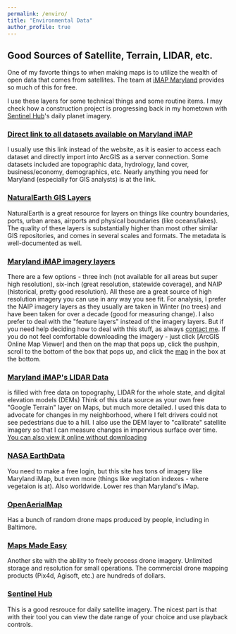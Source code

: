 ```yaml
---
permalink: /enviro/
title: "Environmental Data"
author_profile: true
---
```

## Good Sources of Satellite, Terrain, LIDAR, etc. 

One of my favorte things to when making maps is to utilize the wealth of open data that comes from satellites. The team at [iMAP Maryland](https://imap.maryland.gov/Pages/default.aspx) provides so much of this for free.

I use these layers for some technical things and some routine items. I may check how a construction project is progressing back in my hometown with [Sentinel Hub](https://www.sentinel-hub.com/explore/eobrowser)'s daily planet imagery.

### [Direct link to all datasets available on Maryland iMAP](https://geodata.md.gov/imap/rest/services)
I usually use this link instead of the website, as it is easier to access each dataset and directly import into ArcGIS as a server connection. Some datasets included are topographic data, hydrology, land cover,  business/economy, demographics, etc. Nearly anything you need for Maryland (especially for GIS analysts) is at the link.
### [NaturalEarth GIS Layers](https://www.naturalearthdata.com/downloads/)
NaturalEarth is a great resource for layers on things like country boundaries, ports, urban areas, airports and physical boundaries (like oceans/lakes). The quality of these layers is substantially higher than most other similar GIS repositories, and comes in several scales and formats. The metadata is well-documented as well. 
### [Maryland iMAP imagery layers](https://geodata.md.gov/imap/rest/services/Imagery) 
There are a few options - three inch (not available for all areas but super high resolution), six-inch (great resolution, statewide coverage), and NAIP (historical, pretty good resolution). All these are a great source of high resolution imagery you can use in any way you see fit. For analysis, I prefer the NAIP imagery layers as they usually are taken in Winter (no trees) and have been taken for over a decade (good for measuring change). I also prefer to deal with the "feature layers" instead of the imagery layers. But if you need help deciding how to deal with this stuff, as always [contact me](mailto:dan.knopp@gmail.com).
If you do not feel comfortable downloading the imagery - just click [ArcGIS Online Map Viewer] and then on the map that pops up, click the pushpin, scroll to the bottom of the box that pops up, and click the [map](https://geodata.md.gov/imap/rest/services/Imagery/MD_SixInchImagery/MapServer?f=jsapi) in the box at the bottom. 
### [Maryland iMAP's LIDAR Data](https://imap.maryland.gov/Pages/lidar.aspx) 
is filled with free data on topography, LIDAR for the whole state, and digital elevation models (DEMs)
Think of this data source as your own free "Google Terrain" layer on Maps, but much more detailed. I used this data to advocate for changes in my neighborhood, where I felt drivers could not see pedestrians due to a hill. I also use the DEM layer to "calibrate" satellite imagery so that I can measure changes in impervious surface over time.  [You can also view it online without downloading](https://geodata.md.gov/topoviewer)
### [NASA EarthData](https://earthdata.nasa.gov/earth-observation-data)
You need to make a free login, but this site has tons of imagery like Maryland iMap, but even more (things like vegitation indexes - where vegetaion is at). Also worldwide. Lower res than Maryland's iMap. 
### [OpenAerialMap](https://openaerialmap.org/) 
Has a bunch of random drone maps produced by people, including in Baltimore. 
### [Maps Made Easy](https://www.mapsmadeeasy.com/)
Another site with the ability to freely process drone imagery. Unlimited storage and resolution for small operations. The commercial drone mapping products (Pix4d, Agisoft, etc.) are hundreds of dollars. 
### [Sentinel Hub](https://www.sentinel-hub.com/explore/eobrowser) 
This is a good resrouce for daily satellite imagery. The nicest part is that with their tool you can view the date range of your choice and use playback controls.  

